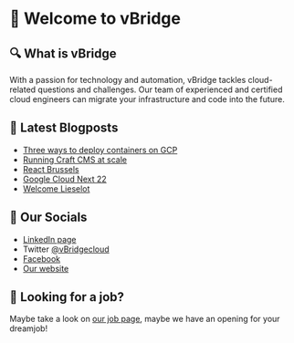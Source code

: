 # 👋 Welcome to vBridge

## 🔍 What is vBridge

With a passion for technology and automation, vBridge tackles cloud-related questions and challenges.
Our team of experienced and certified cloud engineers can migrate your infrastructure and code into the future.

## 📝 Latest Blogposts

<!-- BLOG-POST-LIST:START -->
- [Three ways to deploy containers on GCP](https://www.vbridge.eu/blog/20230213-three-ways-to-deploy-containers/)
- [Running Craft CMS at scale](https://www.vbridge.eu/blog/20221206-craft-serverless/)
- [React Brussels](https://www.vbridge.eu/blog/20221014-react-brussels/)
- [Google Cloud Next 22](https://www.vbridge.eu/blog/20221012-google-cloud-next/)
- [Welcome Lieselot](https://www.vbridge.eu/blog/20221006-intern-lieselot/)
<!-- BLOG-POST-LIST:END -->

## 🔗 Our Socials

- [LinkedIn page](<https://www.linkedin.com/company/vbridgecloud/>)
- Twitter [@vBridgecloud](<https://www.twitter.com/vbridgecloud>)
- [Facebook](<https://www.facebook.com/vbridgecloud/>)
- [Our website](<https://www.vbridge.eu>)

## 👀 Looking for a job?

Maybe take a look on [our job page](<https://www.vbridge.eu/jobs>), maybe we have an opening for your dreamjob!
